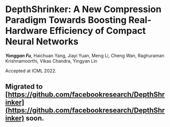 # DepthShrinker: A New Compression Paradigm Towards Boosting Real-Hardware Efficiency of Compact Neural Networks
***Yonggan Fu***, Haichuan Yang, Jiayi Yuan, Meng Li, Cheng Wan, Raghuraman Krishnamoorthi, Vikas Chandra, Yingyan Lin

Accepted at ICML 2022.

## Migrated to [https://github.com/facebookresearch/DepthShrinker](https://github.com/facebookresearch/DepthShrinker) soon.
